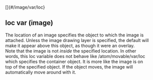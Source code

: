 []{#/image/var/loc}    
## loc var (image)    
The location of an image specifies the object to which the image is    
attached. Unless the image drawing layer is specified, the default will    
make it appear above this object, as though it were an overlay.    
Note that the image is not *inside* the specified location. In other    
words, this loc variable does not behave like /atom/movable/var/loc    
which specifies the container object. It is more like the image is on    
top of the specified object. If the object moves, the image will    
automatically move around with it.  